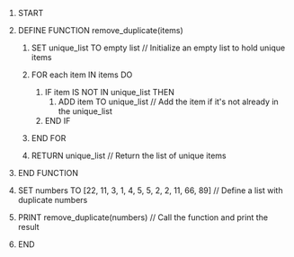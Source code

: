 1. START

2. DEFINE FUNCTION remove_duplicate(items)
      1. SET unique_list TO empty list  // Initialize an empty list to hold unique items

      2. FOR each item IN items DO
            1. IF item IS NOT IN unique_list THEN
                  1. ADD item TO unique_list  // Add the item if it's not already in the unique_list
            2. END IF
      3. END FOR

      4. RETURN unique_list  // Return the list of unique items
3. END FUNCTION

4. SET numbers TO [22, 11, 3, 1, 4, 5, 5, 2, 2, 11, 66, 89]  // Define a list with duplicate numbers

5. PRINT remove_duplicate(numbers)  // Call the function and print the result

6. END
